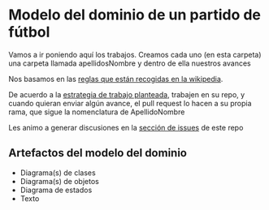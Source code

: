 # Modelo del dominio de un **partido de fútbol**

Vamos a ir poniendo aquí los trabajos. Creamos cada uno (en esta carpeta) una carpeta llamada apellidosNombre y dentro de ella nuestros avances

Nos basamos en las [reglas que están recogidas en la wikipedia](https://es.wikipedia.org/wiki/F%C3%BAtbol#Las_reglas_del_juego).

De acuerdo a la [estrategia de trabajo planteada](../), trabajen en su repo, y cuando quieran enviar algún avance, el pull request lo hacen a su propia rama, que sigue la nomenclatura de ApellidoNombre

Les animo a generar discusiones en la [sección de issues](https://github.com/mmasias/IdSw1-22-23/issues) de este repo

## Artefactos del modelo del dominio

* Diagrama(s) de clases
* Diagrama(s) de objetos
* Diagrama de estados
* Texto
